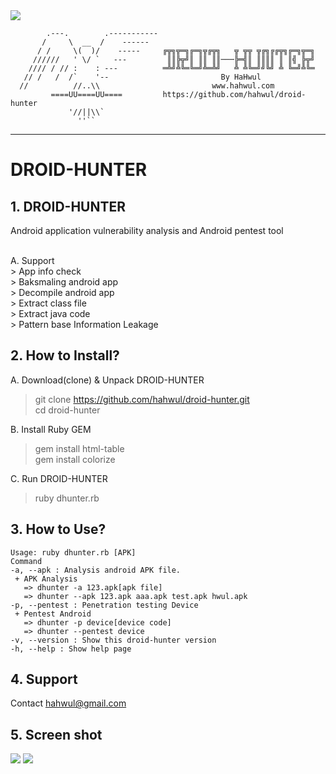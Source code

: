 <img src="https://cloud.githubusercontent.com/assets/13212227/26283637/397918c4-3e67-11e7-9026-21c16e0b3759.png">


            .---.        .-----------
           /     \  __  /    ------
          / /     \(  )/    -----     ╔╦╗╦═╗╔═╗╦╔╦╗   ╦ ╦╦ ╦╔╗╔╔╦╗╔═╗╦═╗
         //////   ' \/ `   ---         ║║╠╦╝║ ║║ ║║───╠═╣║ ║║║║ ║ ║╣ ╠╦╝
        //// / // :    : ---          ═╩╝╩╚═╚═╝╩═╩╝   ╩ ╩╚═╝╝╚╝ ╩ ╚═╝╩╚═
       // /   /  /`    '--                         By HaHwul
      //          //..\\                         www.hahwul.com
             ====UU====UU====         https://github.com/hahwul/droid-hunter
                 '//||\\`
                   ''``
________________________________________________
# DROID-HUNTER
## 1. DROID-HUNTER
Android application vulnerability analysis and Android pentest tool<br>

<br>
A. Support<br>
> App info check<br>
> Baksmaling android app<br>
> Decompile android app<br>
> Extract class file<br>
> Extract java code<br>
> Pattern base Information Leakage<br>

## 2. How to Install?
A. Download(clone) & Unpack DROID-HUNTER
> git clone https://github.com/hahwul/droid-hunter.git<br>
> cd droid-hunter<br>

B. Install Ruby GEM<br>
> gem install html-table<br>
> gem install colorize<br>

C. Run DROID-HUNTER<br>
> ruby dhunter.rb

## 3. How to Use?

    Usage: ruby dhunter.rb [APK]
    Command
    -a, --apk : Analysis android APK file.
     + APK Analysis
       => dhunter -a 123.apk[apk file]
       => dhunter --apk 123.apk aaa.apk test.apk hwul.apk
    -p, --pentest : Penetration testing Device
     + Pentest Android
       => dhunter -p device[device code]
       => dhunter --pentest device
    -v, --version : Show this droid-hunter version
    -h, --help : Show help page

## 4. Support
Contact hahwul@gmail.com
<br>

## 5. Screen shot
<img src="https://cloud.githubusercontent.com/assets/13212227/17181679/e8b9b448-545b-11e6-9bb9-ee1cc2f5e28b.png">
<img src="https://cloud.githubusercontent.com/assets/13212227/17219286/cae365d4-5525-11e6-82c8-ccf9d135f3e2.png">
